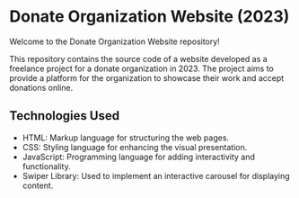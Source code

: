 # Donate Organization Website (2023)

Welcome to the Donate Organization Website repository!

This repository contains the source code of a website developed as a freelance project for a donate organization in 2023. The project aims to provide a platform for the organization to showcase their work and accept donations online.

## Technologies Used

- HTML: Markup language for structuring the web pages.
- CSS: Styling language for enhancing the visual presentation.
- JavaScript: Programming language for adding interactivity and functionality.
- Swiper Library: Used to implement an interactive carousel for displaying content.

